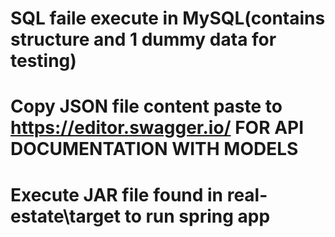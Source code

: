 # SQL faile execute in MySQL(contains structure and 1 dummy data for testing)
# Copy JSON file content paste to https://editor.swagger.io/ FOR API DOCUMENTATION WITH MODELS
# Execute JAR file found in real-estate\target to run spring app